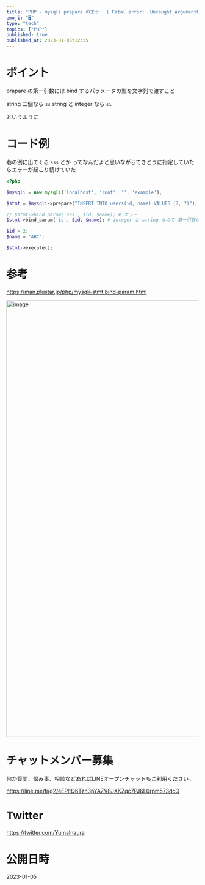 ```yaml
---
title: "PHP - mysqli prepare のエラー ( Fatal error:  Uncaught ArgumentCountError:"
emoji: "🖥"
type: "tech"
topics: ["PHP"]
published: true
published_at: 2023-01-05t12:55
---
```


# ポイント

prapare の第一引数には bind するパラメータの型を文字列で渡すこと

string 二個なら `ss`
string と integer なら `si`

というように


# コード例

巷の例に出てくる  `sss` とか ってなんだよと思いながらてきとうに指定していたらエラーが起こり続けていた

```php
<?php

$mysqli = new mysqli('localhost', 'root', '', 'example');

$stmt = $mysqli->prepare("INSERT INTO users(id, name) VALUES (?, ?)");

// $stmt->bind_param('sss', $id, $name); # エラー
$stmt->bind_param('is', $id, $name); # integer と string なので 第一引数は is

$id = 2;
$name = "ABC";

$stmt->execute();
```

# 参考

https://man.plustar.jp/php/mysqli-stmt.bind-param.html

<img width="1141" alt="image" src="https://user-images.githubusercontent.com/13635059/210698473-1d1f00cd-d96c-4c78-9f84-ad6eed157ff0.png">


# チャットメンバー募集


何か質問、悩み事、相談などあればLINEオープンチャットもご利用ください。

https://line.me/ti/g2/eEPltQ6Tzh3pYAZV8JXKZqc7PJ6L0rpm573dcQ


# Twitter

https://twitter.com/YumaInaura


# 公開日時

2023-01-05
